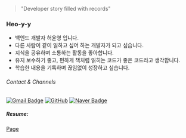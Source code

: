> "Developer story filled with records"
### Heo-y-y
- 백엔드 개발자 허윤영 입니다.
- 다른 사람이 같이 일하고 싶어 하는 개발자가 되고 싶습니다.
- 지식을 공유하며 소통하는 활동을 좋아합니다.
- 유지 보수하기 좋고, 편하게 책처럼 읽히는 코드가 좋은 코드라고 생각합니다.
- 학습한 내용을 기록하며 끊임없이 성장하고 싶습니다.
###### Contact & Channels
[![Gmail Badge](https://img.shields.io/badge/Gmail-d14836?style=flat-square&logo=Gmail&logoColor=white&link=mailto:localhost8586@gmail.com)](mailto:localhost8586@gmail.com)
[![GitHub](https://img.shields.io/badge/GitHub-181717.svg?&style=flat-square&logo=github&logoColor=white)](https://github.com/Heo-y-y)
[![Naver Badge](https://img.shields.io/badge/Naver-03C75A?style=flat-square&logo=Naver&logoColor=white&link=mailto:gjdbs2597@naver.com)](mailto:gjdbs2597@naver.com)
##### Resume:
[Page](https://common-mouth-660.notion.site/a40d96927f9246a89f18b7e4de74754b?pvs=4)

